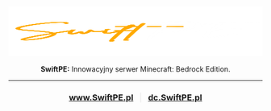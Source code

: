 <p align="center">
    <img src="../assets/Logo.png" width="613" height="99" />
</p>

<p align="center">
    <b>SwiftPE:</b> Innowacyjny serwer Minecraft: Bedrock Edition.
</p>

<hr />

<h3 align="center">
    <a href="https://www.SwiftPE.pl/">www.SwiftPE.pl</a>&nbsp;&nbsp;&nbsp;<span style="color: #F0F0F0">|</span>&nbsp;&nbsp;&nbsp;<a href="https://dc.SwiftPE.pl/">dc.SwiftPE.pl</a>
</h3>
